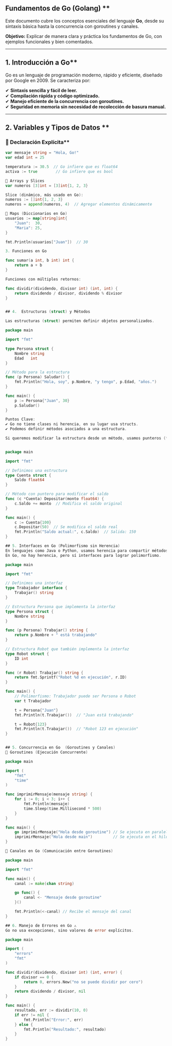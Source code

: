 ## Fundamentos de Go (Golang) **  

Este documento cubre los conceptos esenciales del lenguaje **Go**, desde su sintaxis básica hasta la concurrencia con goroutines y canales.  

 **Objetivo:** Explicar de manera clara y práctica los fundamentos de Go, con ejemplos funcionales y bien comentados.  

---

##  1. Introducción a Go**  

Go es un lenguaje de programación moderno, rápido y eficiente, diseñado por Google en 2009. Se caracteriza por:  

✔ **Sintaxis sencilla y fácil de leer.**  
✔ **Compilación rápida y código optimizado.**  
✔ **Manejo eficiente de la concurrencia con goroutines.**  
✔ **Seguridad en memoria sin necesidad de recolección de basura manual.**  

---

##  2. Variables y Tipos de Datos **  


### 🔹 Declaración Explícita**  

```go
var mensaje string = "Hola, Go!"
var edad int = 25

temperatura := 30.5  // Go infiere que es float64
activa := true        // Go infiere que es bool

🔹 Arrays y Slices
var numeros [3]int = [3]int{1, 2, 3}

Slice (dinámico, más usado en Go):
numeros := []int{1, 2, 3}
numeros = append(numeros, 4)  // Agregar elementos dinámicamente

🔹 Maps (Diccionarios en Go)
usuarios := map[string]int{
	"Juan":  30,
	"Maria": 25,
}

fmt.Println(usuarios["Juan"])  // 30

3. Funciones en Go 

func sumar(a int, b int) int {
	return a + b
}

Funciones con múltiples retornos:

func dividir(dividendo, divisor int) (int, int) {
	return dividendo / divisor, dividendo % divisor
}


## 4.  Estructuras (struct) y Métodos

Las estructuras (struct) permiten definir objetos personalizados.

package main

import "fmt"

type Persona struct {
	Nombre string
	Edad   int
}

// Método para la estructura
func (p Persona) Saludar() {
	fmt.Println("Hola, soy", p.Nombre, "y tengo", p.Edad, "años.")
}

func main() {
	p := Persona{"Juan", 30}
	p.Saludar()
}

Puntos Clave:
✔ Go no tiene clases ni herencia, en su lugar usa structs.
✔ Podemos definir métodos asociados a una estructura.

Si queremos modificar la estructura desde un método, usamos punteros (*Persona).


package main

import "fmt"

// Definimos una estructura
type Cuenta struct {
	Saldo float64
}

// Método con puntero para modificar el saldo
func (c *Cuenta) Depositar(monto float64) {
	c.Saldo += monto  // Modifica el saldo original
}

func main() {
	c := Cuenta{100}
	c.Depositar(50)  // Se modifica el saldo real
	fmt.Println("Saldo actual:", c.Saldo)  // Salida: 150
}

## 5. Interfaces en Go (Polimorfismo sin Herencia)
En lenguajes como Java o Python, usamos herencia para compartir métodos entre clases.
En Go, no hay herencia, pero sí interfaces para lograr polimorfismo.

package main

import "fmt"

// Definimos una interfaz
type Trabajador interface {
	Trabajar() string
}

// Estructura Persona que implementa la interfaz
type Persona struct {
	Nombre string
}

func (p Persona) Trabajar() string {
	return p.Nombre + " está trabajando"
}

// Estructura Robot que también implementa la interfaz
type Robot struct {
	ID int
}

func (r Robot) Trabajar() string {
	return fmt.Sprintf("Robot %d en ejecución", r.ID)
}

func main() {
	// Polimorfismo: Trabajador puede ser Persona o Robot
	var t Trabajador

	t = Persona{"Juan"}
	fmt.Println(t.Trabajar())  // "Juan está trabajando"

	t = Robot{123}
	fmt.Println(t.Trabajar())  // "Robot 123 en ejecución"
}


## 5. Concurrencia en Go  (Goroutines y Canales)
🔹 Goroutines (Ejecución Concurrente)

package main

import (
	"fmt"
	"time"
)

func imprimirMensaje(mensaje string) {
	for i := 0; i < 3; i++ {
		fmt.Println(mensaje)
		time.Sleep(time.Millisecond * 500)
	}
}

func main() {
	go imprimirMensaje("Hola desde goroutine") // Se ejecuta en paralelo
	imprimirMensaje("Hola desde main")         // Se ejecuta en el hilo principal
}

🔹 Canales en Go (Comunicación entre Goroutines)

package main

import "fmt"

func main() {
	canal := make(chan string)

	go func() {
		canal <- "Mensaje desde goroutine"
	}()

	fmt.Println(<-canal) // Recibe el mensaje del canal
}

## 6. Manejo de Errores en Go ⚠️
Go no usa excepciones, sino valores de error explícitos.

package main

import (
	"errors"
	"fmt"
)

func dividir(dividendo, divisor int) (int, error) {
	if divisor == 0 {
		return 0, errors.New("no se puede dividir por cero")
	}
	return dividendo / divisor, nil
}

func main() {
	resultado, err := dividir(10, 0)
	if err != nil {
		fmt.Println("Error:", err)
	} else {
		fmt.Println("Resultado:", resultado)
	}
}


